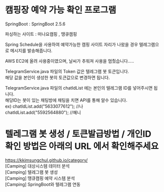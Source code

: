 # 캠핑장 예약 가능 확인 프로그램

SpringBoot : SpringBoot 2.5.6 <br>

파싱하는 사이트 : 떠나요캠핑 , 땡큐캠핑<br>

Spring Schedule을 사용하여 예약가능한 캠핑 사이트 자리가 나왔을 경우 텔레그램으로 메시지를 발송해줍니다.<br>

AWS EC2에 올려 사용중이였으며, 날씨가 추워져 사용을 멈췄습니다.....<br>


TelegramService.java 파일의 Token 값은 텔레그램 봇 토큰입니다.<br>
해당 값을 본인이 생성한 봇의 토큰값으로 변경하면 됩니다.<br>

TelegramService.java 파일의 chatIdList 에는 본인의 텔레그램 ID를 넣어주시면 됩니다.<br>
해당ID는 봇이 있는 채팅방에 채팅을 치면 API를 통해 알수 있습니다.<br>
ex)
chatIdList.add("5633077612");       //나<br>
chatIdList.add("5592564880");       //혜니<br>



# 텔레그램 봇 생성 / 토큰발급방법 / 개인ID 확인 방법은 아래의 URL 에서 확인해주세요<br>
https://kkimsungchul.github.io/category/<br>
[Camping] 대상시스템 데이터 분석<br>
[Camping] 텔레그램 봇 생성<br>
[Camping] 땡큐캠핑 예약 시스템 분석<br>
[Camping] SpringBoot와 텔레그램 연동<br>